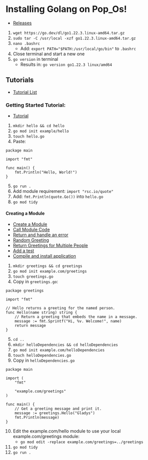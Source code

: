 # Installing Golang on Pop_Os!
- [Releases](https://go.dev/dl/)

1. `wget https://go.dev/dl/go1.22.3.linux-amd64.tar.gz`
2. `sudo tar -C /usr/local -xzf go1.22.3.linux-amd64.tar.gz`
3. `nano .bashrc`
    - Add: `export PATH="$PATH:/usr/local/go/bin"` to `.bashrc`
4. Close terminal and start a new one
5. `go version` in terminal
    - Results in: `go version go1.22.3 linux/amd64`

## Tutorials
 - [Tutorial List](https://go.dev/doc/tutorial/)

### Getting Started Tutorial:
- [Tutorial](https://go.dev/doc/tutorial/getting-started)

1. `mkdir hello && cd hello`
2. `go mod init example/hello`
3. `touch hello.go`
4. Paste:
``` 
package main

import "fmt"

func main() {
    fmt.Println("Hello, World!")
}
```
5. `go run .`
6. Add module requirement: `import "rsc.io/quote"`
7. Add: `fmt.Println(quote.Go())` into `hello.go`
8. `go mod tidy`

#### Creating a Module
- [Create a Module](https://go.dev/doc/tutorial/create-module)
- [Call Module Code](https://go.dev/doc/tutorial/call-module-code)
- [Return and handle an error](https://go.dev/doc/tutorial/handle-errors)
- [Random Greeting](https://go.dev/doc/tutorial/random-greeting)
- [Return Greetings for Multiple People](https://go.dev/doc/tutorial/greetings-multiple-people)
- [Add a test](https://go.dev/doc/tutorial/add-a-test)
- [Compile and install application](https://go.dev/doc/tutorial/compile-install)

1. `mkdir greetings && cd greetings`
2. `go mod init example.com/greetings`
3. `touch greetings.go`
4. Copy in `greetings.go`:
```
package greetings

import "fmt"

// Hello returns a greeting for the named person.
func Hello(name string) string {
    // Return a greeting that embeds the name in a message.
    message := fmt.Sprintf("Hi, %v. Welcome!", name)
    return message
}
```
5. `cd ..`
6. `mkdir helloDependencies && cd helloDependencies`
7. `go mod init example.com/helloDependencies`
8. `touch helloDependencies.go`
9. Copy in `helloDependencies.go`
```
package main

import (
    "fmt"

    "example.com/greetings"
)

func main() {
    // Get a greeting message and print it.
    message := greetings.Hello("Gladys")
    fmt.Println(message)
}
```
10. Edit the example.com/hello module to use your local example.com/greetings module:
    - `go mod edit -replace example.com/greetings=../greetings`
11. `go mod tidy`
12. `go run .`